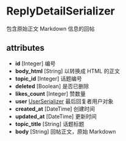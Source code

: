 # ReplyDetailSerializer

包含原始正文 Markdown 信息的回帖

## attributes

* **id** [Integer] 编号
* **body_html** [String] 以转换成 HTML 的正文
* **topic_id** [Integer] 话题编号
* **deleted** [Boolean] 是否已删除
* **likes_count** [Integer] 赞数量
* **user** [UserSerializer](UserSerializer.md) 最后回复者用户对象
* **created_at** [DateTime] 创建时间
* **updated_at** [DateTime] 更新时间
* **topic_title** [String] 话题标题
* **body** [String] 回帖正文，原始 Markdown



